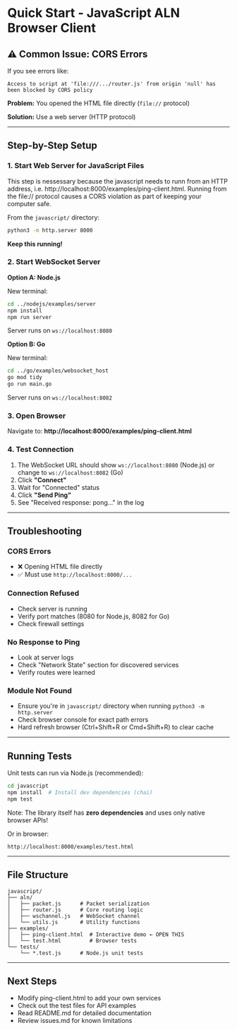 # Quick Start - JavaScript ALN Browser Client

## ⚠️ Common Issue: CORS Errors

If you see errors like:
```
Access to script at 'file:///.../router.js' from origin 'null' has been blocked by CORS policy
```

**Problem:** You opened the HTML file directly (`file://` protocol)

**Solution:** Use a web server (HTTP protocol)

---

## Step-by-Step Setup

### 1. Start Web Server for JavaScript Files

This step is nessessary because the javascript needs to runn from an HTTP address,
i.e. http://localhost:8000/examples/ping-client.html. Running from the file:// protocol
causes a CORS violation as part of keeping your computer safe.

From the `javascript/` directory:

```bash
python3 -m http.server 8000
```

**Keep this running!**

### 2. Start WebSocket Server

**Option A: Node.js**

New terminal:
```bash
cd ../nodejs/examples/server
npm install
npm run server
```

Server runs on `ws://localhost:8080`

**Option B: Go**

New terminal:
```bash
cd ../go/examples/websocket_host
go mod tidy
go run main.go
```

Server runs on `ws://localhost:8082`

### 3. Open Browser

Navigate to: **http://localhost:8000/examples/ping-client.html**

### 4. Test Connection

1. The WebSocket URL should show `ws://localhost:8080` (Node.js) or change to `ws://localhost:8082` (Go)
2. Click **"Connect"**
3. Wait for "Connected" status
4. Click **"Send Ping"**
5. See "Received response: pong..." in the log

---

## Troubleshooting

### CORS Errors
- ❌ Opening HTML file directly
- ✅ Must use `http://localhost:8000/...`

### Connection Refused
- Check server is running
- Verify port matches (8080 for Node.js, 8082 for Go)
- Check firewall settings

### No Response to Ping
- Look at server logs
- Check "Network State" section for discovered services
- Verify routes were learned

### Module Not Found
- Ensure you're in `javascript/` directory when running `python3 -m http.server`
- Check browser console for exact path errors
- Hard refresh browser (Ctrl+Shift+R or Cmd+Shift+R) to clear cache

---

## Running Tests

Unit tests can run via Node.js (recommended):

```bash
cd javascript
npm install  # Install dev dependencies (chai)
npm test
```

Note: The library itself has **zero dependencies** and uses only native browser APIs!

Or in browser:
```
http://localhost:8000/examples/test.html
```

---

## File Structure

```
javascript/
├── aln/
│   ├── packet.js      # Packet serialization
│   ├── router.js      # Core routing logic
│   ├── wschannel.js   # WebSocket channel
│   └── utils.js       # Utility functions
├── examples/
│   ├── ping-client.html  # Interactive demo ← OPEN THIS
│   └── test.html         # Browser tests
└── tests/
    └── *.test.js      # Node.js unit tests
```

---

## Next Steps

- Modify ping-client.html to add your own services
- Check out the test files for API examples
- Read README.md for detailed documentation
- Review issues.md for known limitations
